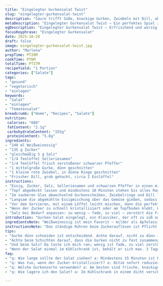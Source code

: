 ```yaml
---
title: "Eingelegter Gurkensalat Twist"
slug: "eingelegter-gurkensalat-twist"
description: "Säure trifft Süße, knackige Gurken, Zwiebeln mit Dill, aber ich tausch hier die roten Pfefferflocken gegen frischen schwarzen Pfeffer – intensiver, feiner. Zucker um 5 % reduziert, Salz leicht erhöht. Zwischenschritte neu angeordnet, um Aroma besser zu verbinden. Vinaigrette wird nicht nur gekühlt, sondern 10 Minuten stehen gelassen. Geschmack entfaltet sich ähnlich wie beim Fermentieren; sorgt für Tiefe. Wichtig: Temperatur und Zeit besser fühlen statt messen. Kräuter frisch, nicht welk, sonst wird bitter. Erfahrung zeigt, Schnell in Glas schichten bringt lebendige Texturen – weich, knackig, herb. Salat nach kurzer Ziehzeit angenehm sauer, nicht pappsüß, harmonisch."
metaDescription: "Eingelegter Gurkensalat Twist – Ein perfektes Spiel zwischen Süße und Säure. Frische Aromen und knackige Texturen machen den Salat zu einer idealen Beilage."
ogDescription: "Eingelegter Gurkensalat Twist – Erfrischend und würzig, ideal für den Sommer. Entdecke die perfekte Balance zwischen Aromen und Texturen."
focusKeyphrase: "Eingelegter Gurkensalat"
date: 2025-10-28
draft: false
image: eingelegter-gurkensalat-twist.jpg
author: "Marlena"
prepTime: PT20M
cookTime: PT6M
totalTime: PT37M
recipeYield: "1 Portion"
categories: ["Salate"]
tags:
- "gesund"
- "vegetarisch"
- "einlegen"
keywords:
- "Salat"
- "einlegen"
- "Tomatensalat"
breadcrumb: ["Home", "Recipes", "Salate"]
nutrition: 
 calories: "680"
 fatContent: "2.1g"
 carbohydrateContent: "155g"
 proteinContent: "5.8g"
ingredients:
- "240 ml Weißweinessig"
- "135 g Zucker"
- "gleichmäßig 5 g Salz"
- "1/4 Teelöffel Selleriesamen"
- "1/4 Teelöffel frisch zerstoßener schwarzer Pfeffer"
- "1 mittelgroße Gurke, dünn geschnitten"
- "1 kleine rote Zwiebel, in dünne Ringe geschnitten"
- "Frischer Dill, grob gehackt, circa 2 Esslöffel"
instructions:
- "Essig, Zucker, Salz, Selleriesamen und schwarzen Pfeffer in einen mittelgroßen Topf geben. Auf mittlerer bis hoher Flamme langsam erhitzen und konstant rühren, bis der Zucker ganz aufgelöst ist – der entscheidende Moment: Wenn die Mixtur klar glänzt, alles vom Herd nehmen."
- "Topf abgedeckt lassen und mindestens 10 Minuten stehen bis alles Raumtemperatur erreicht – das Abschrecken des Essigs bewahrt seine Frische und verhindert verbalen Schmerz auf der Zunge."
- "Im sauberen Glas abwechselnd Gurkenscheiben, Zwiebelringe und Dill locker schichten. Nicht pressen, Gurken brauchen Luft – sonst werden sie matschig."
- "Langsam die abgekühlte Essigmischung über das Gemüse gießen, sodass alles bedeckt ist. Noch nicht umrühren. 15 Minuten ziehen lassen, mindestens, besser 20 – je länger desto mehr verbinden sich Texturen und Aromen."
- "Vor dem Servieren, mit einem Löffel leicht mischen, dann die perfekte Balance zwischen knusprig und durchgezogen prüfen."
- "Wenn der Zucker zu schnell kristallisiert oder am Topfboden klebt, Hitze sofort reduzieren; Zuckerflocken sind ein Zeichen von zu viel Hitze. Statt Selleriesamen kann auch Fenchelsamen ausprobiert werden, gibt anderen Geschmack; aber nie beides zusammen, wird zu kompliziert."
- "Salz bei Bedarf anpassen: zu wenig – fade, zu viel – zerstört die Frische. Immer mit kleinen Mengen arbeiten, zwischendurch probieren."
introduction: "Gurken-Salat eingelegt, ein Klassiker, der oft zu süß oder banal deshalb wirkt. Ich habe gelernt: Weniger Zucker, mehr heftiges Salz und ein anderes Gewürz bringt Spannung. Die rote Pfefferflocke ersetze ich gern durch frisch geschroteten schwarzen Pfeffer – schmeckt würziger, nicht überdreht. Das Rezept zeigt, wie man Essigmischung richtig herstellt – nicht nur erhitzen sondern abkühlen lassen – dadurch tastet man die Balance erst richtig aus. Die Reihenfolge der Zutaten in der Schichtung hält das Gemüse knackig und saftig. Immer wieder im Sommer gemacht, mit besten frischesten Gurken. Frische Kräuter, keine getrockneten, sonst entsteht schnell ein pelziger Nachgeschmack. Die klare Haltung zur Textur war eine Entdeckung: Das Gemüse darf nicht in der Marinade ertrinken oder schnell weich werden. 15 bis 20 Minuten ziehen lassen – perfekt für zwischendurch. Winterversion mit etwas frischem Ingwer auch ausprobiert – super alternative Würze."
ingredientsNote: "Weißweinessig ist mein Favorit – milder als Apfelessig, der ist zu aromatisch und kann die frische Gurke überdecken. Zucker unbedingt in Mengen leicht reduzieren, sonst schmeckt der Salat künstlich. Beim Salz taste ich mich ran – wichtig ist das richtige Verhältnis, um Süße einzufangen und die Gurkenstruktur zu schützen. Selleriesamen spüre ich weniger, hier könnte Fenchelsamen rein, da macht das Aroma mehr Spaß – aber kein Mischmasch. Frisch gemahlener schwarzer Pfeffer bringt Aroma und volle Würze, ohne zu scharf zu sein. Gurke dünn schneiden – nicht zu dünn, sonst wird alles Brei. Zwiebeln am besten rot, milder und bunter Effekt. Dill frisch und grob gehackt, nicht zu fein – sonst verliert er Aroma zu schnell. Glas sauber und dicht, sonst zieht's unerwünschte Aromen rein oder raus. Das Glas nicht zu voll stopfen, Luftzugabe zur Struktur wichtig."
instructionsNote: "Das ständige Rühren beim Zuckerauflösen ist Pflicht, sonst verbrennt der Zucker am Topfboden und die Mischung bekommt bitteren Beigeschmack. Hitze mittelhoch, nicht kochen lassen, nur erwärmen bis Zucker komplett aufgelöst. Abkühlen lassen in Ruhe, nicht in den Kühlschrank zwängen, sonst gerinnt die Marinade optisch und fühlt sich komisch an. Schichtung der Zutaten grob halten, kein Zusammendrücken, damit die Gurke knackig und frisch bleibt. Essig langsam eingießen, nicht hektisch – sieht man an den Blasen, die dann in der Mischung aufspringen. Ziehzeit mindestens 15 Minuten, lieber 20, das Aroma braucht diese Pause, sonst bleibt alles eindimensional. Beim Servieren nochmal vorsichtig mischen, sonst zerfällt die Gurke und der Salat wird matschig. Wer es scharf mag, kann etwas frischen Ingwer oder eine Prise Senfsamen dazugeben, ich selbst bevorzuge die Schärfe aus schwarzem Pfeffer. Erfahrungsgemäß hält der Salat im Kühlschrank bis zu 3 Tage, dann aber verliert sich der Biss. Vorsicht bei zu viel Salz; lieber später nachsalzen als am Anfang zu viel rein. Das Rezept funktioniert sowohl als Beilage als auch als leichter Snack."
tips:
- "Gurke dünn schneiden ist entscheidend. Achte darauf, nicht zu dünn – sonst wird alles Brei und die Textur leidet. Bei der Zwiebel: rote nehmen. Sie sind milder und bringen Farbe ins Spiel. Dill unbedingt frisch verwenden; die Wirkung von getrocknetem Dill ist schnell vorbei. Das Abkühlen der Vinaigrette ist wichtig. Lass die Mischung 10 Minuten stehen. Die Aromen entwickeln sich; ähnlich wie bei der Fermentation."
- "Achte beim Schichten darauf, dass die Gurken nicht zu fest zusammengedrückt sind. Luft ist wichtig für knackige Texturen. Im sauberen Glas abwechselnd schichten. Gurke, Zwiebel, Dill. Dann die Essigmischung langsam gießen. Das ist wichtig; zu hastig und die Vinaigrette vermischt sich nicht richtig. Hinweis: falls der Zucker zu schnell kristallisiert, sofort die Hitze reduzieren."
- "Und beim Salz? Da taste ich mich ran; wenig ist fade, zu viel zerstört die Frische. Nimm kleine Mengen und probiere zwischendurch. Selleriesamen kann man durch Fenchelsamen ersetzen – gibt andere Akzente, kein Mischmasch. Windet sich im Geschmack. Aber auch beim Anpassen von Gewürzen, Geduld ist gefragt. Bei der Hitze: Mittelhoch genug, aber nicht zu viel."
- "Wenn der Salat einmal im Kühlschrank ist, behält er sich max. 3 Tage. Dann verliert sich der Biss. Stelle sicher, dass du das Glas nicht zu voll stopfst; das sorgt für unerwünschte Aromen. Mit einer Prise Ingwer kann man auch wunderbar Experimentieren. Gibt eine interessante Schärfe. Und niemals die Essig-Mischung in den Kühlschrank drängen. Lass sie in Ruhe abkühlen, sonst trübt sich alles."
faq:
- "q: Wie lange sollte der Salat ziehen? a: Mindestens 15 Minuten ist Pflicht. 20 Minuten sind noch besser, damit Aromen sich richtig entfalten. Es hängt von deinem Geschmack ab."
- "q: Was tun, wenn der Zucker kristallisiert? a: Hitze sofort reduzieren. Wenn du rührst und es wird krümelig, die Hitze zurücknehmen. Zu hohe Temperaturen sind der Feind."
- "q: Welche Gurkensorte verwenden? a: Am besten sind frische, knackige Salatgurken. Die sind mild und bringen die beste Textur. Wenn du nichts hast, funktioniert auch eine Schlangengurke."
- "q: Wie lagere ich den Salat? a: Im Kühlschrank in einem dicht verschlossenen Glas. Mehrere Tage hält er nicht. Zu viel Salz bedeutet, Geschmack verlieren. Lieber nachsalzen."

---
```


